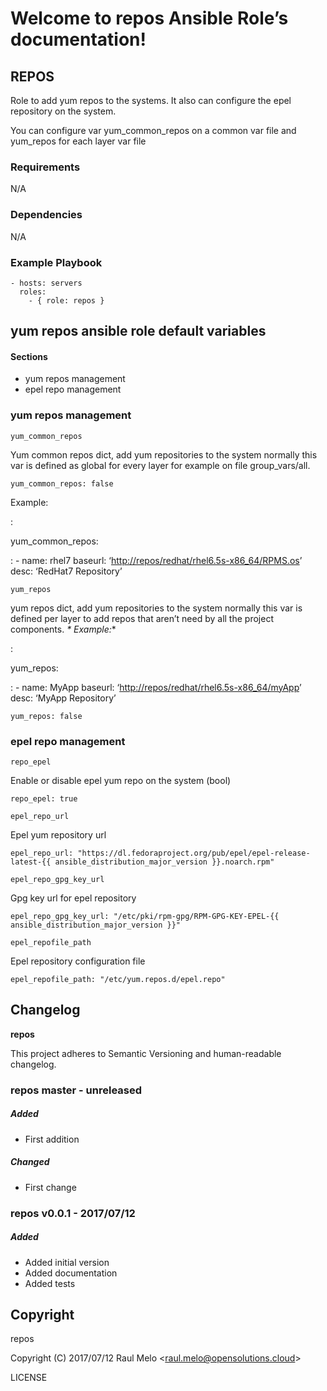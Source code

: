 Welcome to repos Ansible Role’s documentation!
==============================================

REPOS
-----

Role to add yum repos to the systems. It also can configure the epel
repository on the system.

You can configure var yum\_common\_repos on a common var file and
yum\_repos for each layer var file

### Requirements

N/A

### Dependencies

N/A

### Example Playbook

    - hosts: servers
      roles:
        - { role: repos }

yum repos ansible role default variables
----------------------------------------

#### Sections

-   yum repos management
-   epel repo management

### yum repos management

`yum_common_repos`

Yum common repos dict, add yum repositories to the system normally this
var is defined as global for every layer for example on file
group\_vars/all.

    yum_common_repos: false

Example:

:

yum\_common\_repos:

:   -   name: rhel7 baseurl:
        ‘<http://repos/redhat/rhel6.5s-x86_64/RPMS.os>’ desc: ‘RedHat7
        Repository’

`yum_repos`

yum repos dict, add yum repositories to the system normally this var is
defined per layer to add repos that aren’t need by all the project
components. *\* Example:*\*

:

yum\_repos:

:   -   name: MyApp baseurl:
        ‘<http://repos/redhat/rhel6.5s-x86_64/myApp>’ desc: ‘MyApp
        Repository’

<!-- -->

    yum_repos: false

### epel repo management

`repo_epel`

Enable or disable epel yum repo on the system (bool)

    repo_epel: true

`epel_repo_url`

Epel yum repository url

    epel_repo_url: "https://dl.fedoraproject.org/pub/epel/epel-release-latest-{{ ansible_distribution_major_version }}.noarch.rpm"

`epel_repo_gpg_key_url`

Gpg key url for epel repository

    epel_repo_gpg_key_url: "/etc/pki/rpm-gpg/RPM-GPG-KEY-EPEL-{{ ansible_distribution_major_version }}"

`epel_repofile_path`

Epel repository configuration file

    epel_repofile_path: "/etc/yum.repos.d/epel.repo"

Changelog
---------

**repos**

This project adheres to Semantic Versioning and human-readable
changelog.

### repos master - unreleased

##### Added

-   First addition

##### Changed

-   First change

### repos v0.0.1 - 2017/07/12

##### Added

-   Added initial version
-   Added documentation
-   Added tests

Copyright
---------

repos

Copyright (C) 2017/07/12 Raul Melo
&lt;<raul.melo@opensolutions.cloud>&gt;

LICENSE
